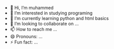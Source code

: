 - 👋 Hi, I’m muhammed
- 👀 I’m interested in studying programing
- 🌱 I’m currently learning python and html basics
- 💞️ I’m looking to collaborate on ...
- 📫 How to reach me ...
- 😄 Pronouns: ...
- ⚡ Fun fact: ...

<!---
mammu2213b/mammu2213b is a ✨ special ✨ repository because its `README.md` (this file) appears on your GitHub profile.
You can click the Preview link to take a look at your changes.
--->
